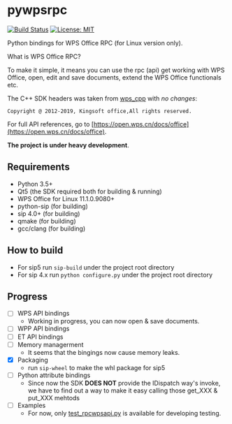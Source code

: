 # pywpsrpc

[![Build Status](https://travis-ci.org/timxx/pywpsrpc.svg?branch=master)](https://travis-ci.org/timxx/pywpsrpc)
[![License: MIT](https://img.shields.io/badge/License-MIT-yellow.svg)](https://opensource.org/licenses/MIT)

Python bindings for WPS Office RPC (for Linux version only).

What is WPS Office RPC?

To make it simple, it means you can use the rpc (api) get working with WPS Office,
open, edit and save documents,
extend the WPS Office functionals etc.

The C++ SDK headers was taken from [wps_cpp](https://dev.tencent.com/u/zouyingfeng/p/wps/git/tree/master/cpp) with *no changes*:
```
Copyright @ 2012-2019, Kingsoft office,All rights reserved.
```

For full API references, go to [https://open.wps.cn/docs/office](https://open.wps.cn/docs/office).

**The project is under heavy development**.


## Requirements
  - Python 3.5+
  - Qt5 (the SDK required both for building & running)
  - WPS Office for Linux 11.1.0.9080+
  - python-sip (for building)
  - sip 4.0+ (for building)
  - qmake (for building)
  - gcc/clang (for building)

## How to build
  - For sip5
    run `sip-build` under the project root directory
  - For sip 4.x
    run `python configure.py` under the project root directory

## Progress

- [ ] WPS API bindings
  - Working in progress, you can now open & save documents.
- [ ] WPP API bindings
- [ ] ET API bindings
- [ ] Memory managerment
  - It seems that the bingings now cause memory leaks.
- [x] Packaging
  - run `sip-wheel` to make the whl package for sip5
- [ ] Python attribute bindings
  - Since now the SDK **DOES NOT** provide the IDispatch way's invoke, we have to find out a way to make it easy calling those get_XXX & put_XXX mehtods
- [ ] Examples
    - For now, only [test_rpcwpsapi.py](./tests/test_rpcwpsapi.py) is available for developing testing.
